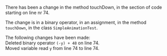 There has been a change in the method touchDown, in the section of code starting on line nr 74.
  
The change is in a binary operator, in an assignment, in the method ```touchDown```, in the class ```SimpleAnimationTest```.
  
The following changes have been made:  
Deleted binary operator ```(-y) + 48``` on line 74.  
Moved variable read ```y``` from line 74 to line 74.  
